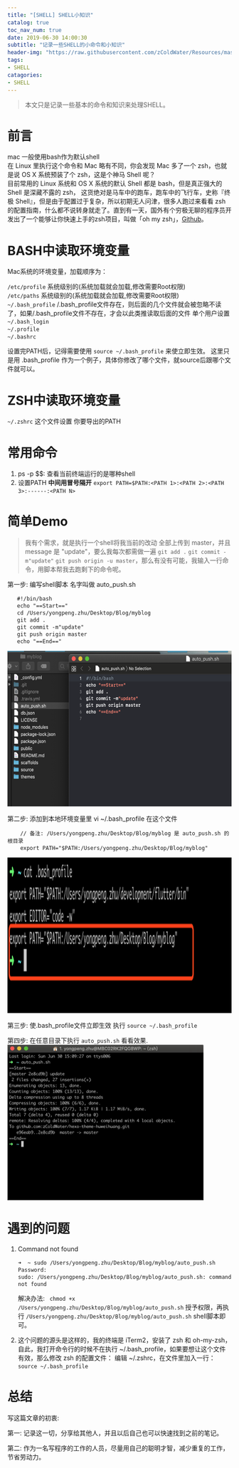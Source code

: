 ```yaml
---
title: "[SHELL] SHELL小知识"
catalog: true
toc_nav_num: true
date: 2019-06-30 14:00:30
subtitle: "记录一些SHELL的小命令和小知识"
header-img: "https://raw.githubusercontent.com/zColdWater/Resources/master/Images/legend_cover.jpg"
tags:
- SHELL
catagories:
- SHELL
---
```


> 本文只是记录一些基本的命令和知识来处理SHELL。

前言
=======
mac 一般使用bash作为默认shell  
在 Linux 里执行这个命令和 Mac 略有不同，你会发现 Mac 多了一个 zsh，也就是说 OS X 系统预装了个 zsh，这是个神马 Shell 呢？  
目前常用的 Linux 系统和 OS X 系统的默认 Shell 都是 bash，但是真正强大的 Shell 是深藏不露的 zsh， 这货绝对是马车中的跑车，跑车中的飞行车，史称『终极 Shell』，但是由于配置过于复杂，所以初期无人问津，很多人跑过来看看 zsh 的配置指南，什么都不说转身就走了。直到有一天，国外有个穷极无聊的程序员开发出了一个能够让你快速上手的zsh项目，叫做「oh my zsh」，[Github](https://github.com/robbyrussell/oh-my-zsh)。

BASH中读取环境变量
=======

Mac系统的环境变量，加载顺序为：

`/etc/profile` 系统级别的(系统加载就会加载,修改需要Root权限)  
`/etc/paths`  系统级别的(系统加载就会加载,修改需要Root权限)  
`~/.bash_profile`  /.bash_profile文件存在，则后面的几个文件就会被忽略不读了，如果/.bash_profile文件不存在，才会以此类推读取后面的文件 单个用户设置  
`~/.bash_login`  
`~/.profile`  
`~/.bashrc`

设置完PATH后，记得需要使用 `source ~/.bash_profile` 来使立即生效。 这里只是用 .bash_profile 作为一个例子，具体你修改了哪个文件，就source后跟哪个文件就可以。

ZSH中读取环境变量
=======

`~/.zshrc` 这个文件设置 你要导出的PATH

常用命令
=======
1. ps -p $$: 查看当前终端运行的是哪种shell
2. 设置PATH **中间用冒号隔开** `export PATH=$PATH:<PATH 1>:<PATH 2>:<PATH 3>:------:<PATH N>`


简单Demo
=======
> 我有个需求，就是执行一个shell将我当前的改动 全部上传到 master，并且 message 是 "update"，要么我每次都需做一遍 `git add .` `git commit -m"update"` `git push origin -u master`，那么有没有可能，我输入一行命令，用脚本帮我去跑剩下的命令呢。

第一步: 编写shell脚本 名字叫做 auto_push.sh
 ```
    #!/bin/bash
    echo "==Start=="
    cd /Users/yongpeng.zhu/Desktop/Blog/myblog
    git add .
    git commit -m"update"
    git push origin master
    echo "==End=="
 ```
 <img src="https://raw.githubusercontent.com/zColdWater/Resources/master/Images/shell1.png" height="350" />

第二步: 添加到本地环境变量里 vi ~/.bash_profile 在这个文件
```
    // 备注: /Users/yongpeng.zhu/Desktop/Blog/myblog 是 auto_push.sh 的根目录
    export PATH="$PATH:/Users/yongpeng.zhu/Desktop/Blog/myblog"
```
 <img src="https://raw.githubusercontent.com/zColdWater/Resources/master/Images/shell2.png" height="350" />

第三步: 使.bash_profile文件立即生效 执行 `source ~/.bash_profile`

第四步: 在任意目录下执行 `auto_push.sh` 看看效果.
 <img src="https://raw.githubusercontent.com/zColdWater/Resources/master/Images/shell3.jpeg" height="350" />

遇到的问题
=======

1. Command not found
    ```
    ➜  ~ sudo /Users/yongpeng.zhu/Desktop/Blog/myblog/auto_push.sh
    Password:
    sudo: /Users/yongpeng.zhu/Desktop/Blog/myblog/auto_push.sh: command not found
    ```
    解决办法: ` chmod +x /Users/yongpeng.zhu/Desktop/Blog/myblog/auto_push.sh` 授予权限，再执行 `/Users/yongpeng.zhu/Desktop/Blog/myblog/auto_push.sh` shell脚本即可。
  
2. 这个问题的源头是这样的，我的终端是 iTerm2，安装了 zsh 和 oh-my-zsh，自此，我打开命令行的时候不在执行 ~/.bash_profile，如果要想让这个文件有效，那么修改 zsh 的配置文件： 编辑 ~/.zshrc，在文件里加入一行： `source ~/.bash_profile`

总结
=======
写这篇文章的初衷: 

第一: 记录这一切，分享给其他人，并且以后自己也可以快速找到之前的笔记。

第二: 作为一名写程序的工作的人员，尽量用自己的聪明才智，减少重复的工作，节省劳动力。

